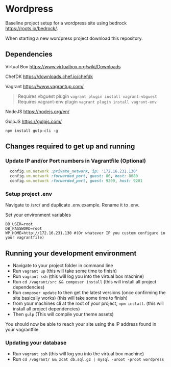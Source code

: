 # Wordpress
Baseline project setup for a wordpress site using bedrock https://roots.io/bedrock/.

When starting a new wordpress project download this repository.

## Dependencies

Virtual Box https://www.virtualbox.org/wiki/Downloads

ChefDK https://downloads.chef.io/chefdk

Vagrant https://www.vagrantup.com/

> Requires vbguest plugin ``vagrant plugin install vagrant-vbguest``
> Requires vagrant-env plugin ``vagrant plugin install vagrant-env``

NodeJS https://nodejs.org/en/

GulpJS https://gulpjs.com/
```
npm install gulp-cli -g
```

## Changes required to get up and running

### Update IP and/or Port numbers in Vagrantfile (Optional)

```ruby
  config.vm.network :private_network, ip: '172.16.231.130'
  config.vm.network :forwarded_port, guest: 80, host: 8080
  config.vm.network :forwarded_port, guest: 9200, host: 9201
```

### Setup project .env

Navigate to /src/ and duplicate .env.example. Rename it to .env.

Set your environment variables

```
DB_USER=root
DB_PASSWORD=root
WP_HOME=http://172.16.231.130 #(Or whatever IP you custom configure in your vagrantfile)
```

## Running your development environment

- Navigate to your project folder in command line
- Run `vagrant up` (this will take some time to finish)
- Run `vagrant ssh` (this will log you into the virtual box machine)
- Run `cd /vagrant/src && composer install` (this will install all project dependencies)
- Run `composer update` to then get the latest versions (once confirming the site basically works) (this will take some time to finish)
- from your machines cli at the root of your project, `npm install`. (this will install all project dependencies)
- Then `gulp` (This will compile your theme assets)

You should now be able to reach your site using the IP address found in your vagrantfile

### Updating your database

- Run `vagrant ssh` (this will log you into the virtual box machine)
- Run `cd /vagrant/ && zcat db.sql.gz | mysql -uroot -proot wordpress`
